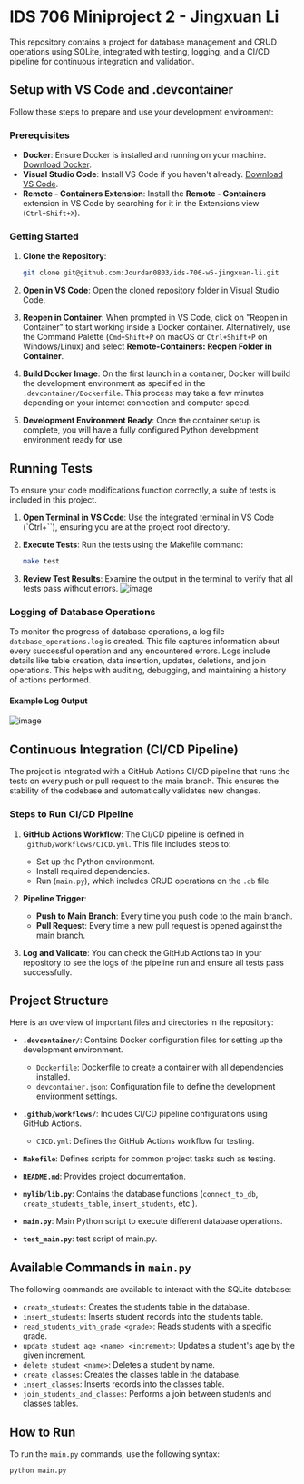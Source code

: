 
# IDS 706 Miniproject 2 - Jingxuan Li

This repository contains a project for database management and CRUD operations using SQLite, integrated with testing, logging, and a CI/CD pipeline for continuous integration and validation.

## Setup with VS Code and .devcontainer

Follow these steps to prepare and use your development environment:

### Prerequisites

- **Docker**: Ensure Docker is installed and running on your machine. [Download Docker](https://docs.docker.com/get-docker/).
- **Visual Studio Code**: Install VS Code if you haven't already. [Download VS Code](https://code.visualstudio.com/Download).
- **Remote - Containers Extension**: Install the **Remote - Containers** extension in VS Code by searching for it in the Extensions view (`Ctrl+Shift+X`).

### Getting Started

1. **Clone the Repository**:
   ```bash
   git clone git@github.com:Jourdan0803/ids-706-w5-jingxuan-li.git
   ```

2. **Open in VS Code**:
   Open the cloned repository folder in Visual Studio Code.

3. **Reopen in Container**:
   When prompted in VS Code, click on "Reopen in Container" to start working inside a Docker container. Alternatively, use the Command Palette (`Cmd+Shift+P` on macOS or `Ctrl+Shift+P` on Windows/Linux) and select **Remote-Containers: Reopen Folder in Container**.

4. **Build Docker Image**:
   On the first launch in a container, Docker will build the development environment as specified in the `.devcontainer/Dockerfile`. This process may take a few minutes depending on your internet connection and computer speed.

5. **Development Environment Ready**:
   Once the container setup is complete, you will have a fully configured Python development environment ready for use.

## Running Tests

To ensure your code modifications function correctly, a suite of tests is included in this project.

1. **Open Terminal in VS Code**:
   Use the integrated terminal in VS Code (`Ctrl+``), ensuring you are at the project root directory.

2. **Execute Tests**:
   Run the tests using the Makefile command:
   ```bash
   make test
   ```

3. **Review Test Results**:
   Examine the output in the terminal to verify that all tests pass without errors.
![image](https://github.com/user-attachments/assets/e2f997e1-11f3-4aff-bbd4-05f263e36b9a)

### Logging of Database Operations

To monitor the progress of database operations, a log file `database_operations.log` is created. This file captures information about every successful operation and any encountered errors. Logs include details like table creation, data insertion, updates, deletions, and join operations. This helps with auditing, debugging, and maintaining a history of actions performed.

#### Example Log Output

![image](https://github.com/user-attachments/assets/9bc82017-3c33-44f6-95de-e58c13ad5438)

## Continuous Integration (CI/CD Pipeline)

The project is integrated with a GitHub Actions CI/CD pipeline that runs the tests on every push or pull request to the main branch. This ensures the stability of the codebase and automatically validates new changes.

### Steps to Run CI/CD Pipeline

1. **GitHub Actions Workflow**:
   The CI/CD pipeline is defined in `.github/workflows/CICD.yml`. This file includes steps to:
   - Set up the Python environment.
   - Install required dependencies.
   - Run (`main.py`), which includes CRUD operations on the `.db` file.

2. **Pipeline Trigger**:
   - **Push to Main Branch**: Every time you push code to the main branch.
   - **Pull Request**: Every time a new pull request is opened against the main branch.

3. **Log and Validate**:
   You can check the GitHub Actions tab in your repository to see the logs of the pipeline run and ensure all tests pass successfully.

## Project Structure

Here is an overview of important files and directories in the repository:

- **`.devcontainer/`**: Contains Docker configuration files for setting up the development environment.
  - `Dockerfile`: Dockerfile to create a container with all dependencies installed.
  - `devcontainer.json`: Configuration file to define the development environment settings.
  
- **`.github/workflows/`**: Includes CI/CD pipeline configurations using GitHub Actions.
  - `CICD.yml`: Defines the GitHub Actions workflow for testing.

- **`Makefile`**: Defines scripts for common project tasks such as testing.
- **`README.md`**: Provides project documentation.
- **`mylib/lib.py`**: Contains the database functions (`connect_to_db`, `create_students_table`, `insert_students`, etc.).
- **`main.py`**: Main Python script to execute different database operations.
- **`test_main.py`**: test script of main.py.

## Available Commands in `main.py`

The following commands are available to interact with the SQLite database:

- `create_students`: Creates the students table in the database.
- `insert_students`: Inserts student records into the students table.
- `read_students_with_grade <grade>`: Reads students with a specific grade.
- `update_student_age <name> <increment>`: Updates a student's age by the given increment.
- `delete_student <name>`: Deletes a student by name.
- `create_classes`: Creates the classes table in the database.
- `insert_classes`: Inserts records into the classes table.
- `join_students_and_classes`: Performs a join between students and classes tables.

## How to Run

To run the `main.py` commands, use the following syntax:

```bash
python main.py
```

